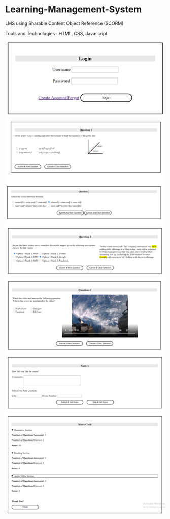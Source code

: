# Learning-Management-System
LMS using Sharable Content Object Reference (SCORM)

Tools and Technologies : HTML, CSS, Javascript

<img src="/LMS-Login.png" alt="Login"/>
<img src="/LMS-Q1.png" alt="Q1"/>
<img src="/LMS-Q2.png" alt="Q2"/>
<img src="/LMS-Q3.png" alt="Q3"/>
<img src="/LMS-Q4.png" alt="Q4"/>
<img src="/LMS-Survey.png" alt="Survey"/>
<img src="/LMS-SoreCard.png" alt="Score Card"/>

